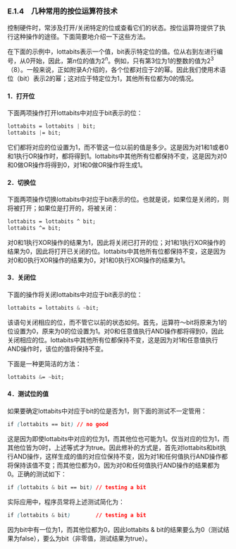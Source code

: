 ### E.1.4　几种常用的按位运算符技术

控制硬件时，常涉及打开/关闭特定的位或查看它们的状态。按位运算符提供了执行这种操作的途径。下面简要地介绍一下这些方法。

在下面的示例中，lottabits表示一个值，bit表示特定位的值。位从右到左进行编号，从0开始，因此，第n位的值为2<sup class="my_markdown">n</sup>。例如，只有第3位为1的整数的值为2<sup>3</sup>（8）。一般来说，正如附录A介绍的，各个位都对应于2的幂。因此我们使用术语位（bit）表示2的幂；这对应于特定位为1，其他所有位都为0的情况。

#### 1．打开位

下面两项操作打开lottabits中对应于bit表示的位：

```css
lottabits = lottabits | bit;
lottabits |= bit;
```

它们都将对应的位设置为1，而不管这一位以前的值是多少。这是因为对1和1或者0和1执行OR操作时，都将得到1。lottabits中其他所有位都保持不变，这是因为对0和0做OR操作将得到0，对1和0做OR操作将生成1。

#### 2．切换位

下面两项操作切换lottabits中对应于bit表示的位。也就是说，如果位是关闭的，则将被打开；如果位是打开的，将被关闭：

```css
lottabits = lottabits ^ bit;
lottabits ^= bit;
```

对0和1执行XOR操作的结果为1，因此将关闭已打开的位；对1和1执行XOR操作的结果为0，因此将打开已关闭的位。lottabits中其他所有位都保持不变，这是因为对0和0执行XOR操作的结果为0，对1和0执行XOR操作的结果为1。

#### 3．关闭位

下面的操作将关闭lottabits中对应于bit表示的位：

```css
lottabits = lottabits & ~bit;
```

该语句关闭相应的位，而不管它以前的状态如何。首先，运算符～bit将原来为1的位设置为0，原来为0的位设置为1。对0和任意值执行AND操作都将得到0，因此关闭相应的位。lottabits中其他所有位都保持不变，这是因为对1和任意值执行AND操作时，该位的值将保持不变。

下面是一种更简洁的方法：

```css
lottabits &= ~bit;
```

#### 4．测试位的值

如果要确定lottabits中对应于bit的位是否为1，则下面的测试不一定管用：

```css
if (lottabits == bit) // no good
```

这是因为即使lottabits中对应的位为1，而其他位也可能为1。仅当对应的位为1，而其他位皆为0时，上述等式才为true。因此修补的方式是，首先对lottabits和bit执行AND操作，这样生成的值的对应位保持不变，因为对1和任何值执行AND操作都将保持该值不变；而其他位都为0，因为对0和任何值执行AND操作的结果都为0。正确的测试如下：

```css
if (lottabits & bit == bit) // testing a bit
```

实际应用中，程序员常将上述测试简化为：

```css
if (lottabits & bit)        // testing a bit
```

因为bit中有一位为1，而其他位都为0，因此lottabits & bit的结果要么为0（测试结果为false），要么为bit（非零值，测试结果为true）。

